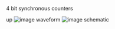 4 bit synchronous counters  
  
up
![image](https://github.com/user-attachments/assets/ee4484ee-4e8e-4b74-a55d-7c8b4919e196)
waveform
![image](https://github.com/user-attachments/assets/9c0703a3-a08c-4041-a70b-acce683cae39)
schematic
